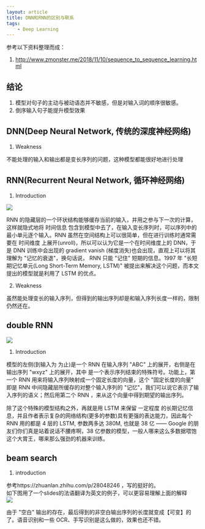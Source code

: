 ```yaml
---
layout: article
title: DNN和RNN的区别与联系
tags:
    - Deep Learning
---
```


参考以下资料整理而成：  
1. http://www.zmonster.me/2018/11/10/sequence_to_sequence_learning.html

## 结论

1.  模型对句子的主动与被动语态并不敏感，但是对输入词的顺序很敏感。
2.  倒序输入句子能提升模型效果

## DNN(Deep Neural Network, 传统的深度神经网络)

1.  Weakness

不能处理的输入和输出都是变长序列的问题，这种模型都能很好地进行处理

## RNN(Recurrent Neural Network, 循环神经网络)

1.  Introduction

![](http://www.zmonster.me/assets/img/simple_rnn.png)

<!--more-->

RNN 的隐藏层的一个环状结构能够缓存当前的输入，并用之参与下一次的计算，这样就隐式地将 时间信息 包含到模型中去了，在输入变长序列时，可以序列中的最小单元逐个输入。RNN 虽然在空间结构上可以很简单，但在进行训练时通常需要在 时间维度 上展开(unroll)，所以可以认为它是一个在时间维度上的 DNN，于是 DNN 训练中会出现的 gradient vanish (梯度消失)也会出现，直观上可以将其理解为 "记忆的衰退"，换句话说， RNN 只能 "记住" 短期的信息。1997 年 "长短期记忆单元(Long Short-Term Memory, LSTM)" 被提出来解决这个问题，而本文提出的模型就是利用了 LSTM 的优点。

2.  Weakness

虽然能处理变长的输入序列，但得到的输出序列却是和输入序列长度一样的，限制仍然还在。

## double RNN

![](http://www.zmonster.me/assets/img/seq2seq.png)

1.  Introduction

模型的左侧(到输入为 为止)是一个 RNN 在输入序列 "ABC" 上的展开，右侧是在输出序列 "wxyz" 上的展开，其中 是一个表示序列结束的特殊符号。功能上，第一个 RNN 用来将输入序列映射成一个固定长度的向量，这个 "固定长度的向量" 即是 RNN 中间隐藏层所缓存的对整个输入序列的 "记忆"，我们可以说它表示了输入序列的语义；然后用第二个 RNN ，来从这个向量中得到期望的输出序列。

除了这个特殊的模型结构之外，再就是用 LSTM 来保留 一定程度 的长期记忆信息，并且作者表示复杂的网络结构(更多的参数)具有更强的表达能力，因此每个 RNN 用的都是 4 层的 LSTM, 参数两多达 380M, 也就是 38 亿 —— Google 的朋友们你们真是站着说话不腰疼啊，38 亿参数的模型，一般人哪来这么多数据喂饱这个大胃王，哪来那么强劲的机器来训练。

## beam search

1.  introduction

参考https://zhuanlan.zhihu.com/p/28048246 ，写的挺好的。  
如下图用了一个slides的法语翻译为英文的例子，可以更容易理解上面的解释  
![](https://pic4.zhimg.com/80/v2-f21ddb87d914247e5cf4c6d2cac5736b_hd.jpg)

由于 "空白" 输出的存在，最后得到的非空白输出序列的长度就变成【可变】的了。语音识别和一些 OCR、手写识别是这么做的，效果也还不错。